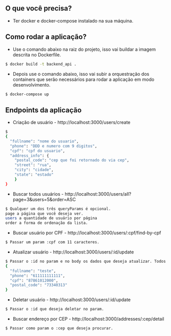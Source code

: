 ## O que você precisa?
- Ter docker e docker-compose instalado na sua máquina.

## Como rodar a aplicação?
- Use o comando abaixo na raiz do projeto, isso vai buildar a imagem descrita no Dockerfile.
```bash
$ docker build -t backend_api .
```

- Depois use o comando abaixo, isso vai subir a orquestração dos containers que serão necessários para rodar a aplicação em modo desenvolvimento.
```bash
$ docker-compose up
```

## Endpoints da aplicação
- Criação de usuário - http://localhost:3000/users/create
```bash
$ 
{
  "fullname": "nome do usuario",
  "phone": "DDD e numero com 9 digitos",
  "cpf": "cpf do usuario",
  "address_info": {
    "postal_code": "cep que foi retornado do via cep",
    "street": "rua",
    "city": "cidade",
    "state": "estado"
    }
}
```

- Buscar todos usuários - http://localhost:3000/users/all?page=3&users=5&order=ASC
```bash
$ Qualquer um dos três queryParams é opcional.
page a página que você deseja ver. 
users a quantidade de usuário por página 
order a forma de ordenação da lista.
```

- Buscar usuário por CPF - http://localhost:3000/users/:cpf/find-by-cpf
```bash
$ Passar um param :cpf com 11 caracteres.
```
- Atualizar usuário - http://localhost:3000/users/:id/update
```bash
$ Passar o :id no param e no body os dados que deseja atualizar. Todos os campos são opcionais.
{
  "fullname": "teste",
  "phone": "611111111111",
  "cpf": "87861012000",
  "postal_code": "73340313"
}
```

- Deletar usuário - http://localhost:3000/users/:id/update
```bash
$ Passar o :id que deseja deletar no param.
```

- Buscar endereço por CEP - http://localhost:3000/addresses/:cep/detail
```bash
$ Passar como param o :cep que deseja procurar.
```